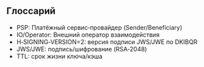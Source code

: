 ## Глоссарий

- PSP: Платёжный сервис‑провайдер (Sender/Beneficiary)
- IO/Operator: Внешний оператор взаимодействия
- H‑SIGNING‑VERSION=2: версия подписи JWS/JWE по DKIBQR
- JWS/JWE: подпись/шифрование (RSA‑2048)
- TTL: срок жизни ключа/кэша


